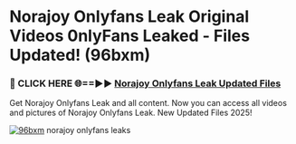 # Norajoy Onlyfans Leak Original Videos 0nlyFans Leaked - Files Updated! (96bxm)

<h3>🔴 CLICK HERE 🌐==►► <a href="https://tinyurl.com/brd5kh86" rel="nofollow">Norajoy Onlyfans Leak Updated Files</a></h3>

Get Norajoy Onlyfans Leak and all content. Now you can access all videos and pictures of Norajoy Onlyfans Leak. New Updated Files 2025!

[![96bxm](https://i.imgur.com/K7sEzmb.gif)](https://tinyurl.com/brd5kh86)
norajoy onlyfans leaks